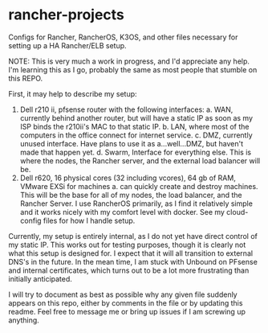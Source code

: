 # rancher-projects
Configs for Rancher, RancherOS, K3OS, and other files necessary for setting up a HA Rancher/ELB setup.

NOTE: This is very much a work in progress, and I'd appreciate any help.  I'm learning this as I go, probably the same as most people that stumble on this REPO.

First, it may help to describe my setup:
  1.  Dell r210 ii, pfsense router with the following interfaces:
    a.  WAN, currently behind another router, but will have a static IP as soon as my ISP binds the r210ii's MAC to that static IP.
    b.  LAN, where most of the computers in the office connect for internet service.
    c.  DMZ, currently unused interface. Have plans to use it as a...well...DMZ, but haven't made that happen yet.
    d.  Swarm, Interface for everything else.  This is where the nodes, the Rancher server, and the external load balancer will be.
  2.  Dell r620, 16 physical cores (32 including vcores), 64 gb of RAM, VMware EXSi for machines
    a.  can quickly create and destroy machines.  This will be the base for all of my nodes, the load balancer, and the Rancher Server.  I use RancherOS primarily, as I find it relatively simple and it works nicely with my comfort level with docker.  See my cloud-config files for how I handle setup.
    
Currently, my setup is entirely internal, as I do not yet have direct control of my static IP.  This works out for testing purposes, though it is clearly not what this setup is designed for.  I expect that it will all transition to external DNS's in the future. In the mean time, I am stuck with Unbound on PFsense and internal certificates, which turns out to be a lot more frustrating than initially anticipated.

I will try to document as best as possible why any given file suddenly appears on this repo, either by comments in the file or by updating this readme.  Feel free to message me or bring up issues if I am screwing up anything.

